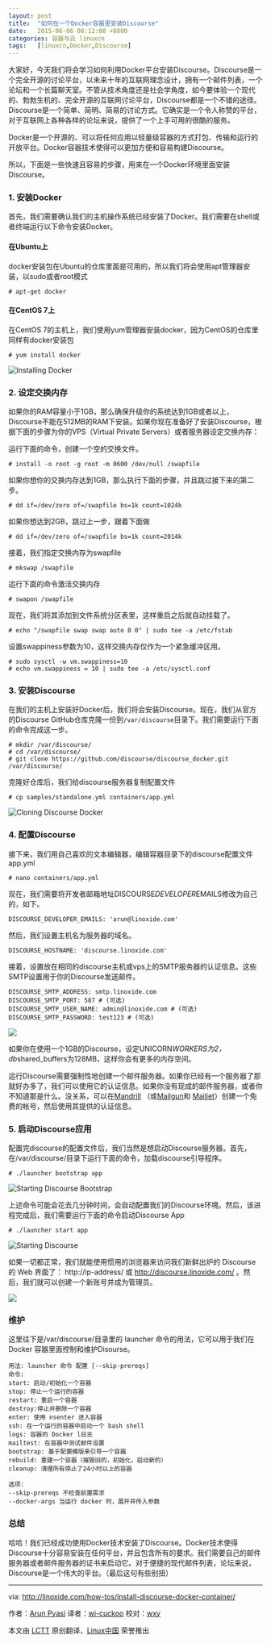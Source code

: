 ```yaml
---
layout: post
title:	"如何在一个Docker容器里安装Discourse"
date:	2015-06-06 08:12:00 +0800 
categories:	容器与云 linuxcn 
tags:	[linuxcn,Docker,Discourse]
---
```



大家好，今天我们将会学习如何利用Docker平台安装Discourse。Discourse是一个完全开源的讨论平台，以未来十年的互联网理念设计，拥有一个邮件列表，一个论坛和一个长篇聊天室。不管从技术角度还是社会学角度，如今要体验一个现代的、勃勃生机的、完全开源的互联网讨论平台，Discourse都是一个不错的途径。Discourse是一个简单、简明、简易的讨论方式。它确实是一个令人称赞的平台，对于互联网上各种各样的论坛来说，提供了一个上手可用的很酷的服务。


Docker是一个开源的、可以将任何应用以轻量级容器的方式打包、传输和运行的开放平台。Docker容器技术使得可以更加方便和容易构建Discourse。


所以，下面是一些快速且容易的步骤，用来在一个Docker环境里面安装Discourse。


### 1. 安装Docker


首先，我们需要确认我们的主机操作系统已经安装了Docker。我们需要在shell或者终端运行以下命令安装Docker。


#### 在Ubuntu上


docker安装包在Ubuntu的仓库里面是可用的，所以我们将会使用apt管理器安装，以sudo或者root模式



```
# apt-get docker

```

#### 在CentOS 7上


在CentOS 7的主机上，我们使用yum管理器安装docker，因为CentOS的仓库里同样有docker安装包



```
# yum install docker

```

![Installing Docker](/Asserts/Images//attachment/album/201506/05/221558fhw6fzyv7pqc0zp0.png)


### 2. 设定交换内存


如果你的RAM容量小于1GB，那么确保升级你的系统达到1GB或者以上，Discourse不能在512MB的RAM下安装。如果你现在准备好了安装Discourse，根据下面的步骤为你的VPS（Virtual Private Servers）或者服务器设定交换内存：


运行下面的命令，创建一个空的交换文件。



```
# install -o root -g root -m 0600 /dev/null /swapfile

```

如果你想你的交换内存达到1GB，那么执行下面的步骤，并且跳过接下来的第二步。



```
# dd if=/dev/zero of=/swapfile bs=1k count=1024k

```

如果你想达到2GB，跳过上一步，跟着下面做



```
# dd if=/dev/zero of=/swapfile bs=1k count=2014k

```

接着，我们指定交换内存为swapfile



```
# mkswap /swapfile

```

运行下面的命令激活交换内存



```
# swapon /swapfile

```

现在，我们将其添加到文件系统分区表里，这样重启之后就自动挂载了。



```
# echo "/swapfile swap swap auto 0 0" | sudo tee -a /etc/fstab

```

设置swappiness参数为10，这样交换内存仅作为一个紧急缓冲区用。



```
# sudo sysctl -w vm.swappiness=10
# echo vm.swappiness = 10 | sudo tee -a /etc/sysctl.conf

```

### 3. 安装Discourse


在我们的主机上安装好Docker后，我们将会安装Discourse。现在，我们从官方的Discourse GitHub仓库克隆一份到`/var/discourse`目录下。我们需要运行下面的命令完成这一步。



```
# mkdir /var/discourse/
# cd /var/discourse/
# git clone https://github.com/discourse/discourse_docker.git /var/discourse/

```

克隆好仓库后，我们给discourse服务器复制配置文件



```
# cp samples/standalone.yml containers/app.yml

```

![Cloning Discourse Docker](/Asserts/Images//attachment/album/201506/05/221559f0kmu5005afjwfta.png)


### 4. 配置Discourse


接下来，我们用自己喜欢的文本编辑器，编辑容器目录下的discourse配置文件app.yml



```
# nano containers/app.yml

```

现在，我们需要将开发者邮箱地址DISCOURSE*DEVELOPER*EMAILS修改为自己的，如下。



```
DISCOURSE_DEVELOPER_EMAILS: 'arun@linoxide.com'

```

然后，我们设置主机名为服务器的域名。



```
DISCOURSE_HOSTNAME: 'discourse.linoxide.com'

```

接着，设置放在相同的discourse主机或vps上的SMTP服务器的认证信息。这些SMTP设置用于你的Discourse发送邮件。



```
DISCOURSE_SMTP_ADDRESS: smtp.linoxide.com
DISCOURSE_SMTP_PORT: 587 # (可选)
DISCOURSE_SMTP_USER_NAME: admin@linoxide.com # (可选)
DISCOURSE_SMTP_PASSWORD: test123 # (可选)

```

![](/Asserts/Images//attachment/album/201506/05/221600xjvjcc3e4c2e882m.png)


如果你在使用一个1GB的Discourse，设定UNICORN*WORKERS为2，db*shared\_buffers为128MB，这样你会有更多的内存空间。


运行Discourse需要强制性地创建一个邮件服务器。如果你已经有一个服务器了那就好办多了，我们可以使用它的认证信息。如果你没有现成的邮件服务器，或者你不知道那是什么。没关系，可以在[Mandrill](https://mandrillapp.com/) （或[Mailgun](http://www.mailgun.com/)和 [Mailjet](https://www.mailjet.com/pricing)）创建一个免费的帐号，然后使用其提供的认证信息。


### 5. 启动Discourse应用


配置完discourse的配置文件后，我们当然是想启动Discourse服务器。首先，在/var/discourse/目录下运行下面的命令，加载discourse引导程序。



```
# ./launcher bootstrap app

```

![Starting Discourse Bootstrap](/Asserts/Images//attachment/album/201506/05/221602dfowaawk37lmad7o.png)


上述命令可能会花去几分钟时间，会自动配置我们的Discourse环境。然后，该进程完成后，我们需要运行下面的命令启动Discourse App



```
# ./launcher start app

```

![Starting Discourse](/Asserts/Images//attachment/album/201506/05/221603wo6lgi77ikobouen.png)


如果一切都正常，我们就能使用惯用的浏览器来访问我们新鲜出炉的 Discourse 的 Web 界面了： http://ip-address/ 或 http://discourse.linoxide.com/ 。然后，我们就可以创建一个新账号并成为管理员。


![](/Asserts/Images//attachment/album/201506/05/221604onvrvz77urzujrvq.png)


### 维护


这里往下是/var/discourse/目录里的 launcher 命令的用法，它可以用于我们在Docker 容器里面控制和维护Disourse。



```
用法: launcher 命令 配置 [--skip-prereqs]
命令:
start: 启动/初始化一个容器
stop: 停止一个运行的容器
restart: 重启一个容器
destroy:停止并删除一个容器
enter: 使用 nsenter 进入容器
ssh: 在一个运行的容器中启动一个 bash shell
logs: 容器的 Docker l日志
mailtest: 在容器中测试邮件设置
bootstrap: 基于配置模版来引导一个容器
rebuild: 重建一个容器（摧毁旧的，初始化，启动新的）
cleanup: 清理所有停止了24小时以上的容器

选项:
--skip-prereqs 不检查前置需求
--docker-args 当运行 docker 时，展开并传入参数

```

### 总结


哈哈！我们已经成功使用Docker技术安装了Discourse。Docker技术使得Discourse十分容易安装在任何平台，并且包含所有的要求。我们需要自己的邮件服务器或者邮件服务器的证书来启动它。对于便捷的现代邮件列表，论坛来说，Discourse是一个伟大的平台。（最后这句有些别扭）




---


via: <http://linoxide.com/how-tos/install-discourse-docker-container/>


作者：[Arun Pyasi](http://linoxide.com/author/arunp/) 译者：[wi-cuckoo](https://github.com/wi-cuckoo) 校对：[wxy](https://github.com/wxy)


本文由 [LCTT](https://github.com/LCTT/TranslateProject) 原创翻译，[Linux中国](http://linux.cn/) 荣誉推出
